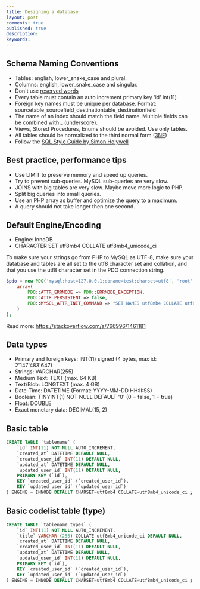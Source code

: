 ```yaml
---
title: Designing a database
layout: post
comments: true
published: true
description: 
keywords: 
---
```


## Schema Naming Conventions 

* Tables: english, lower_snake_case and plural.
* Columns: english, lower_snake_case and singular.
* Don't use [reserved words](http://dev.mysql.com/doc/refman/5.6/en/keywords.html)
* Every table must contain an auto increment primary key 'id' int(11)
* Foreign key names must be unique per database. Format: sourcetable_sourcefield_destinationtable_destinationfield
* The name of an index should match the field name. Multiple fields can be combined with _ (underscore).
* Views, Stored Procedures, Enums should be avoided. Use only tables.
* All tables should be normalized to the third normal form ([3NF](https://en.wikipedia.org/wiki/Database_normalization))
* Follow the [SQL Style Guide by Simon Holywell](http://www.sqlstyle.guide/)

## Best practice, performance tips

* Use LIMIT to preserve memory and speed up queries.
* Try to prevent sub-queries. MySQL sub-queries are very slow.
* JOINS with big tables are very slow. Maybe move more logic to PHP.
* Split big queries into small queries.
* Use an PHP array as buffer and optimize the query to a maximum.
* A query should not take longer then one second.

## Default Engine/Encoding

* Engine: InnoDB
* CHARACTER SET utf8mb4 COLLATE utf8mb4_unicode_ci

To make sure your strings go from PHP to MySQL as UTF-8, make sure your database and tables are all set to the utf8 character set and collation, and that you use the utf8 character set in the PDO connection string.

```php
$pdo = new PDO('mysql:host=127.0.0.1;dbname=test;charset=utf8', 'root', '',
    array(
        PDO::ATTR_ERRMODE => PDO::ERRMODE_EXCEPTION,
        PDO::ATTR_PERSISTENT => false,
        PDO::MYSQL_ATTR_INIT_COMMAND => "SET NAMES utf8mb4 COLLATE utf8mb4_unicode_ci"
    )
);
```

Read more: <https://stackoverflow.com/a/766996/1461181>

## Data types

* Primary and foreign keys: INT(11) signed (4 bytes, max id: 2'147'483'647)
* Strings: VARCHAR(255)
* Medium Text: TEXT (max. 64 KB)
* Text/Blob: LONGTEXT (max. 4 GB)
* Date-Time: DATETIME (Format: YYYY-MM-DD HH:II:SS)
* Boolean: TINYINT(1) NOT NULL DEFAULT '0' (0 = false, 1 = true)
* Float: DOUBLE
* Exact monetary data: DECIMAL(15, 2)

## Basic table

```sql
CREATE TABLE `tablename` (
    `id` INT(11) NOT NULL AUTO_INCREMENT,
    `created_at` DATETIME DEFAULT NULL,
    `created_user_id` INT(11) DEFAULT NULL,
    `updated_at` DATETIME DEFAULT NULL,
    `updated_user_id` INT(11) DEFAULT NULL,
    PRIMARY KEY (`id`),
    KEY `created_user_id` (`created_user_id`),
    KEY `updated_user_id` (`updated_user_id`)
) ENGINE = INNODB DEFAULT CHARSET=utf8mb4 COLLATE=utf8mb4_unicode_ci ;
```

## Basic codelist table (type)

```sql
CREATE TABLE `tablename_types` (
    `id` INT(11) NOT NULL AUTO_INCREMENT,
    `title` VARCHAR (255) COLLATE utf8mb4_unicode_ci DEFAULT NULL,
    `created_at` DATETIME DEFAULT NULL,
    `created_user_id` INT(11) DEFAULT NULL,
    `updated_at` DATETIME DEFAULT NULL,
    `updated_user_id` INT(11) DEFAULT NULL,
    PRIMARY KEY (`id`),
    KEY `created_user_id` (`created_user_id`),
    KEY `updated_user_id` (`updated_user_id`)
) ENGINE = INNODB DEFAULT CHARSET=utf8mb4 COLLATE=utf8mb4_unicode_ci ;
```
